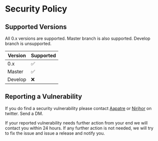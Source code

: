 # Security Policy

## Supported Versions

All 0.x versions are supported. Master branch is also supported. Develop branch
is unsupported.

| Version | Supported          |
| ------- | ------------------ |
| 0.x     | :white_check_mark: |
| Master  | :white_check_mark: |
| Develop | :x:                |

## Reporting a Vulnerability

If you do find a security vulnerability please contact
[Aapatre](https://twitter.com/Antariksh_Patre) or
[Nirjhor](https://twitter.com/Nirjhor) on twitter. Send a DM.

If your reported vulnerability needs further action from your end we will
contact you within 24 hours. If any further action is not needed, we will try to
fix the issue and issue a release and notify you.
